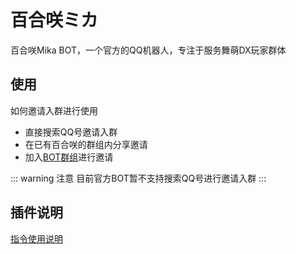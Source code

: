 # 百合咲ミカ

百合咲Mika BOT，一个官方的QQ机器人，专注于服务舞萌DX玩家群体

## 使用

如何邀请入群进行使用

- 直接搜索QQ号邀请入群
- 在已有百合咲的群组内分享邀请
- 加入[BOT群组](https://jq.qq.com/?_wv=1027&k=321QMhqK)进行邀请

::: warning 注意
目前官方BOT暂不支持搜索QQ号进行邀请入群
:::

## 插件说明

[指令使用说明](/plugins/mika/index.md)